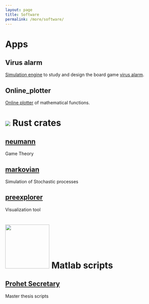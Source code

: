 ```yaml
---
layout: page
title: Software
permalink: /more/software/
---
```


# Apps

## Virus alarm

[Simulation engine](https://saona-raimundo.github.io/virus_alert/sim/index.html) to study and design the board game [virus alarm](https://ist.ac.at/en/education/ist-for-kids/virus-alert/).

## Online_plotter

[Online plotter](https://saona-raimundo.github.io/online_plotter/) of mathematical functions.

# <img src="https://www.rust-lang.org/logos/rust-logo-blk.svg"> Rust crates 

## [neumann](https://crates.io/crates/neumann)

Game Theory

## [markovian](https://crates.io/crates/markovian)

Simulation of Stochastic processes

## [preexplorer](https://crates.io/crates/preexplorer)

Visualization tool



# <img src="Matlab_Logo.png" class="galleryItem" width=140p> Matlab scripts

## [Prohet Secretary](https://github.com/saona-raimundo/prophet-secretary-through-blind-strategies)

Master thesis scripts
